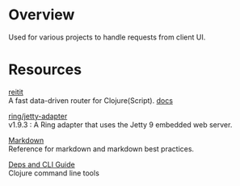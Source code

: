 
# Overview 

Used for various projects to handle requests from client UI.

# Resources

[reitit](https://github.com/metosin/reitit)
<br>
A fast data-driven router for Clojure(Script). [docs](https://cljdoc.org/d/metosin/reitit/0.5.18/doc/introduction)

[ring/jetty-adapter](https://clojars.org/ring/ring-jetty-adapter)
<br>
v1.9.3 : A Ring adapter that uses the Jetty 9 embedded web server.

[Markdown](https://www.markdownguide.org/basic-syntax/)
<br>
Reference for markdown and markdown best practices.

[Deps and CLI Guide](https://clojure.org/guides/deps_and_cli)
<br>
Clojure command line tools